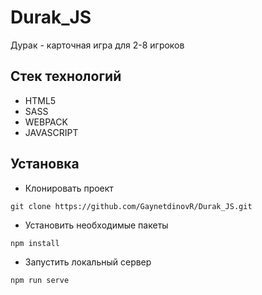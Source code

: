 # Durak_JS
Дурак - карточная игра для 2-8 игроков

## Стек технологий

+ HTML5
+ SASS
+ WEBPACK
+ JAVASCRIPT

## Установка

+ Клонировать проект

```
git clone https://github.com/GaynetdinovR/Durak_JS.git
```

+ Установить необходимые пакеты

```
npm install
```

+ Запустить локальный сервер

```
npm run serve
```